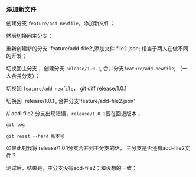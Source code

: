 
### 添加新文件

创建分支 `feature/add-newfile`，添加新文件；

然后切换回主分支；

重新创建新的分支 'feature/add-file2‘,添加文件 file2.json;
相当于两人在做不同的开发；

切换回主分支；
创建分支 `release/1.0.1`, 合并分支`feature/add-newfile`;
（一人合并分支）；

切换回 `feature/add-newfile`， git  diff release/1.0.1

切换回 `release/1.0.1', 合并分支'feature/add-file2.json'


// add-file2 分支出现错误，`release/1.0.1`要在回退版本；

```
git log 

git reset --hard 版本号

```

如果此刻我将 release/1.0.1分支合并到主分支的话， 主分支是否还有add-file2文件？

测试后，结果是，主分支没有add-file2；和设想的一致；





